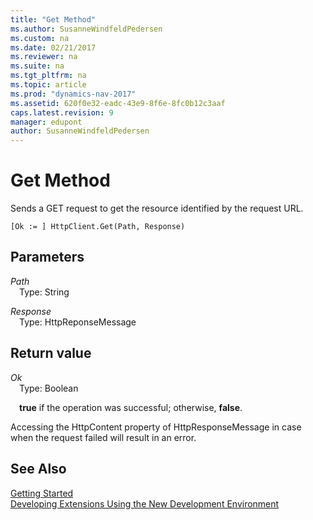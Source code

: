 ```yaml
---
title: "Get Method"
ms.author: SusanneWindfeldPedersen
ms.custom: na
ms.date: 02/21/2017
ms.reviewer: na
ms.suite: na
ms.tgt_pltfrm: na
ms.topic: article
ms.prod: "dynamics-nav-2017"
ms.assetid: 620f0e32-eadc-43e9-8f6e-8fc0b12c3aaf
caps.latest.revision: 9
manager: edupont
author: SusanneWindfeldPedersen
---
```


# Get Method
Sends a GET request to get the resource identified by the request URL.

```
[Ok := ] HttpClient.Get(Path, Response)
```
## Parameters
*Path*  
&emsp;Type: String

*Response*  
&emsp;Type: HttpReponseMessage

## Return value
*Ok*  
&emsp;Type: Boolean

&emsp;**true** if the operation was successful; otherwise, **false**. 

Accessing the HttpContent property of HttpResponseMessage in case when the request failed will result in an error.

## See Also
[Getting Started](newdev-get-started.md)  
[Developing Extensions Using the New Development Environment](newdev-dev-overview.md)
